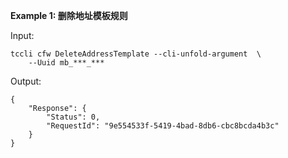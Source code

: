 **Example 1: 删除地址模板规则**



Input: 

```
tccli cfw DeleteAddressTemplate --cli-unfold-argument  \
    --Uuid mb_***_***
```

Output: 
```
{
    "Response": {
        "Status": 0,
        "RequestId": "9e554533f-5419-4bad-8db6-cbc8bcda4b3c"
    }
}
```

